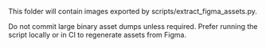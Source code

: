 This folder will contain images exported by scripts/extract_figma_assets.py.

Do not commit large binary asset dumps unless required. Prefer running the script locally or in CI to regenerate assets from Figma.
